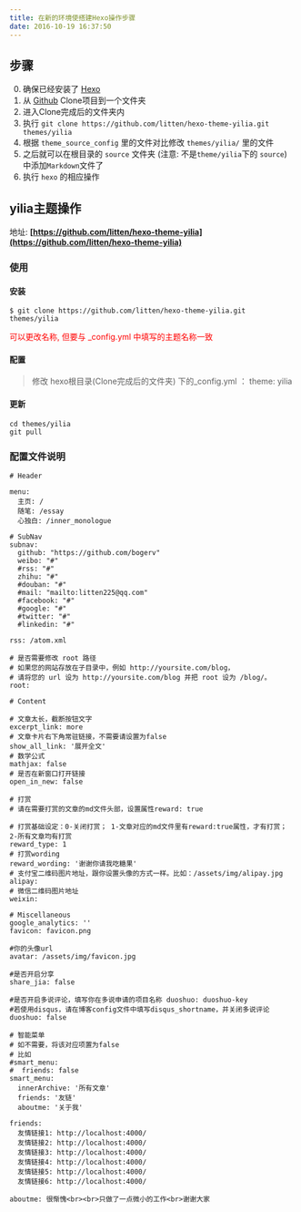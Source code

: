 ```yaml
---
title: 在新的环境使搭建Hexo操作步骤
date: 2016-10-19 16:37:50
---
```


## 步骤

<!--more-->

0. 确保已经安装了 [Hexo](https://hexo.io/zh-cn/)
1. 从 [Github](www.github.com) Clone项目到一个文件夹
2. 进入Clone完成后的文件夹内
3. 执行 `git clone https://github.com/litten/hexo-theme-yilia.git themes/yilia`
4. 根据 `theme_source_config` 里的文件对比修改 `themes/yilia/` 里的文件
5. 之后就可以在根目录的 `source` 文件夹 (注意: 不是`theme/yilia`下的 `source`) 中添加`Markdown`文件了
6. 执行 `hexo` 的相应操作

## yilia主题操作
地址: **[https://github.com/litten/hexo-theme-yilia](https://github.com/litten/hexo-theme-yilia)**

### 使用
#### 安装
`$ git clone https://github.com/litten/hexo-theme-yilia.git themes/yilia`
<p style="color:red;">可以更改名称, 但要与 _config.yml 中填写的主题名称一致</p>

#### 配置
> 修改 hexo根目录(Clone完成后的文件夹) 下的_config.yml ： theme: yilia

#### 更新
```
cd themes/yilia
git pull
```

### 配置文件说明
```
# Header

menu:
  主页: /
  随笔: /essay
  心独白: /inner_monologue

# SubNav
subnav:
  github: "https://github.com/bogerv"
  weibo: "#"
  #rss: "#"
  zhihu: "#"
  #douban: "#"
  #mail: "mailto:litten225@qq.com"
  #facebook: "#"
  #google: "#"
  #twitter: "#"
  #linkedin: "#"

rss: /atom.xml

# 是否需要修改 root 路径
# 如果您的网站存放在子目录中，例如 http://yoursite.com/blog，
# 请将您的 url 设为 http://yoursite.com/blog 并把 root 设为 /blog/。
root: 

# Content

# 文章太长，截断按钮文字
excerpt_link: more
# 文章卡片右下角常驻链接，不需要请设置为false
show_all_link: '展开全文'
# 数学公式
mathjax: false
# 是否在新窗口打开链接
open_in_new: false

# 打赏
# 请在需要打赏的文章的md文件头部，设置属性reward: true

# 打赏基础设定：0-关闭打赏； 1-文章对应的md文件里有reward:true属性，才有打赏； 2-所有文章均有打赏
reward_type: 1
# 打赏wording
reward_wording: '谢谢你请我吃糖果'
# 支付宝二维码图片地址，跟你设置头像的方式一样。比如：/assets/img/alipay.jpg
alipay: 
# 微信二维码图片地址
weixin: 

# Miscellaneous
google_analytics: ''
favicon: favicon.png

#你的头像url
avatar: /assets/img/favicon.jpg

#是否开启分享
share_jia: false

#是否开启多说评论，填写你在多说申请的项目名称 duoshuo: duoshuo-key
#若使用disqus，请在博客config文件中填写disqus_shortname，并关闭多说评论
duoshuo: false

# 智能菜单
# 如不需要，将该对应项置为false
# 比如
#smart_menu:
#  friends: false
smart_menu:
  innerArchive: '所有文章'
  friends: '友链'
  aboutme: '关于我'

friends:
  友情链接1: http://localhost:4000/
  友情链接2: http://localhost:4000/
  友情链接3: http://localhost:4000/
  友情链接4: http://localhost:4000/
  友情链接5: http://localhost:4000/
  友情链接6: http://localhost:4000/

aboutme: 很惭愧<br><br>只做了一点微小的工作<br>谢谢大家
```